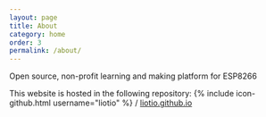 ```yaml
---
layout: page
title: About
category: home
order: 3
permalink: /about/
---
```


Open source, non-profit learning and making platform for ESP8266

This website is hosted in the following repository:
{% include icon-github.html username="liotio" %} /
[liotio.github.io](https://github.com/liotio/liotio.github.io)
